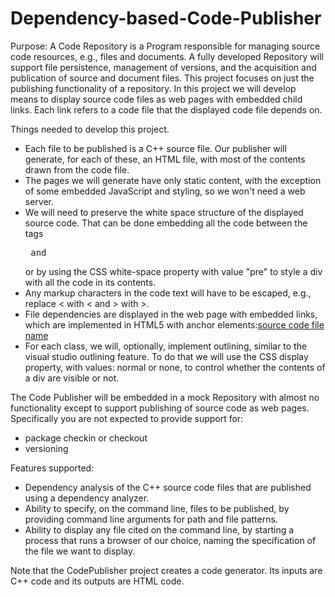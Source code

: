 # Dependency-based-Code-Publisher

Purpose:
A Code Repository is a Program responsible for managing source code resources, e.g., files and documents. A fully developed Repository will support file persistence, management of versions, and the acquisition and publication of source and document files. This project focuses on just the publishing functionality of a repository.
In this project we will develop means to display source code files as web pages with embedded child links. Each link refers to a code file that the displayed code file depends on.

Things needed to develop this project.
* Each file to be published is a C++ source file. Our publisher will generate, for each of these, an HTML file, with most of the contents drawn from the code file.
* The pages we will generate have only static content, with the exception of some embedded JavaScript and styling, so we won't need a web server.
* We will need to preserve the white space structure of the displayed source code. That can be done embedding all the code between the tags <pre> and </pre> or by using the CSS white-space property with value "pre" to style a div with all the code in its contents.
* Any markup characters in the code text will have to be escaped, e.g., replace < with &lt; and > with &gt;.
* File dependencies are displayed in the web page with embedded links, which are implemented in HTML5 with anchor elements:<a href="[url of referenced html page]">source code file name</a> 
* For each class, we will, optionally, implement outlining, similar to the visual studio outlining feature. To do that we will use the CSS display property, with values: normal or none, to control whether the contents of a div are visible or not.

The Code Publisher will be embedded in a mock Repository with almost no functionality except to support publishing of source code as web pages. Specifically you are not expected to provide support for:
* package checkin or checkout
* versioning

Features supported:
* Dependency analysis of the C++ source code files that are published using a dependency analyzer.
*  Ability to specify, on the command line, files to be published, by providing command line arguments for path and file patterns.
* Ability to display any file cited on the command line, by starting a process that runs a browser of our choice, naming the specification of the file we want to display.

Note that the CodePublisher project creates a code generator. Its inputs are C++ code and its outputs are HTML code.
